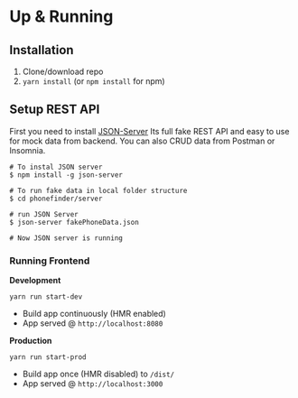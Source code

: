 # Up & Running

## Installation
1. Clone/download repo
2. `yarn install` (or `npm install` for npm)

## Setup REST API
First you need to install [JSON-Server](https://github.com/typicode/json-server) Its full fake REST API and easy to use for mock data from backend. You can also CRUD data from Postman or Insomnia.

```shell
# To instal JSON server
$ npm install -g json-server

# To run fake data in local folder structure
$ cd phonefinder/server

# run JSON Server
$ json-server fakePhoneData.json

# Now JSON server is running
```

### Running Frontend

**Development**

`yarn run start-dev`

* Build app continuously (HMR enabled)
* App served @ `http://localhost:8080`

**Production**

`yarn run start-prod`

* Build app once (HMR disabled) to `/dist/`
* App served @ `http://localhost:3000`